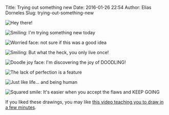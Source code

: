 Title: Trying out something new
Date: 2016-01-26 22:54
Author: Elias Dorneles
Slug: trying-out-something-new


<!-- PELICAN_BEGIN_SUMMARY -->
![Hey there!](https://i.imgur.com/KZo7ObI.png)
<!-- PELICAN_END_SUMMARY -->

![Smiling: I'm trying something new today](https://imgur.com/vjWgCAK.png)

![Worried face: not sure if this was a good idea](https://imgur.com/QPGcgDE.png)

![Smiling: But what the heck, you only live once!](https://imgur.com/whDBm4O.png)

![Doodle joy face: I'm discovering the joy of DOODLING!](https://imgur.com/Bq54jBg.png)

![The lack of perfection is a feature](https://imgur.com/45YdMZI.png)

![Just like life... and being human](https://imgur.com/zBog5ta.png)

![Squared smile: It's easier when you accept the flaws and KEEP GOING](https://imgur.com/fgU8Y57.png)


If you liked these drawings, you may like [this video teaching you to draw in a
few minutes](https://www.youtube.com/watch?v=7TXEZ4tP06c&feature=youtu.be).

